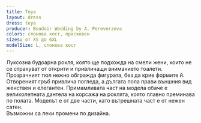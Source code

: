 ```yaml
---
title: Teya
layout: dress
dress: teya
producer: Boudoir Wedding by A. Pereverzeva
colors: слонова кост, прасковен
sizes: от XS до 6XL
modelSize: L, слонова кост
---
```


Луксозна будоарна рокля, която ще подхожда на смели жени, които не се страхуват от открити и привличащи вниманието тоалети. Прозрачният тюл нежно обгражда фигурата, без да крие формите й. Отвореният гръб привлича погледа, а дългата пола прави външния вид женствен и елегантен. Примамливата част на модела обаче е великолепната дантела на корсажа на роклята, която плавно преминава по полата. Моделът е от две части, като вътрешната част е от нежен сатен.  
Възможни са леки промени по дизайна.